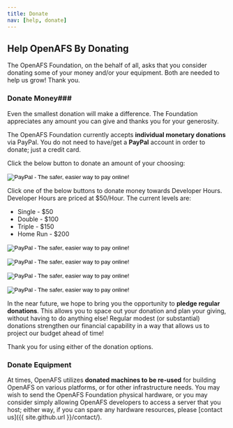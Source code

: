 ```yaml
---
title: Donate
nav: [help, donate]
---
```


## Help OpenAFS By Donating ##

The OpenAFS Foundation, on the behalf of all, asks that you consider donating some of your money and/or your equipment. Both are needed to help us grow!  Thank you.

### Donate Money###

Even the smallest donation will make a difference. The Foundation appreciates any amount you can give and thanks you for your generosity.

The OpenAFS Foundation currently accepts **individual monetary donations** via PayPal. You do not need to have/get a **PayPal** account in order to donate; just a credit card.

Click the below button to donate an amount of your choosing:

<form action="https://www.paypal.com/cgi-bin/webscr" method="post" target="_top">
  <input type="hidden" name="cmd" value="_s-xclick">
  <input type="hidden" name="hosted_button_id" value="X2A746DUVWXC4">
  <input type="image" src="https://www.paypalobjects.com/en_US/i/btn/btn_donateCC_LG.gif"
         border="0" name="submit"
         alt="PayPal - The safer, easier way to pay online!">
  <img src="https://www.paypalobjects.com/en_US/i/scr/pixel.gif"
       alt="" border="0" width="1" height="1">
</form>

Click one of the below buttons to donate  money towards Developer Hours.  Developer Hours are priced at $50/Hour. The  current levels are:

* Single - $50
* Double - $100
* Triple - $150
* Home Run - $200

<tr>
<td>
<form action="https://www.paypal.com/cgi-bin/webscr" method="post" target="_top">
<input type="hidden" name="cmd" value="_s-xclick">
<input type="hidden" name="hosted_button_id" value="7TCZLTQNKU2EY">
<input type="image" src="http://www.openafsfoundation.org/ui/img/single.png" border="0" name="submit" alt="PayPal - The safer, easier way to pay online!">
<img alt="" border="0" src="https://www.paypalobjects.com/en_US/i/scr/pixel.gif" width="1" height="1">
</form>
</td>

<td>
<form action="https://www.paypal.com/cgi-bin/webscr" method="post" target="_top">
<input type="hidden" name="cmd" value="_s-xclick">
<input type="hidden" name="hosted_button_id" value="Z4VWNNDRVNCHN">
<input type="image" src="http://www.openafsfoundation.org/ui/img/double.png" border="0" name="submit" alt="PayPal - The safer, easier way to pay online!">
<img alt="" border="0" src="https://www.paypalobjects.com/en_US/i/scr/pixel.gif" width="1" height="1">
</form>
</td>

<td>
<form action="https://www.paypal.com/cgi-bin/webscr" method="post" target="_top">
<input type="hidden" name="cmd" value="_s-xclick">
<input type="hidden" name="hosted_button_id" value="ZKEAMB4C6ZY2A">
<input type="image" src="http://www.openafsfoundation.org/ui/img/triple.png" border="0" name="submit" alt="PayPal - The safer, easier way to pay online!">
<img alt="" border="0" src="https://www.paypalobjects.com/en_US/i/scr/pixel.gif" width="1" height="1">
</form>
</td>

<td>
<form action="https://www.paypal.com/cgi-bin/webscr" method="post" target="_top">
<input type="hidden" name="cmd" value="_s-xclick">
<input type="hidden" name="hosted_button_id" value="GHRJRL4NVQS8N">
<input type="image" src="http://www.openafsfoundation.org/ui/img/homerun.png" border="0" name="submit" alt="PayPal - The safer, easier way to pay online!">
<img alt="" border="0" src="https://www.paypalobjects.com/en_US/i/scr/pixel.gif" width="1" height="1">
</form>
</td>

In the near future, we hope to bring you the opportunity to **pledge regular donations**. This allows you to space out your donation and plan your giving, without having to do anything else!  Regular modest (or substantial) donations strengthen our financial capability in a way that allows us to project our budget ahead of time!  

Thank you for using either of the donation options.


### Donate Equipment ###

At times, OpenAFS utilizes **donated machines to be re-used** for building
OpenAFS on various platforms, or for other infrastructure needs. You may wish to
send the OpenAFS Foundation physical hardware, or you may consider simply allowing
OpenAFS developers to access a server that you host; either way, if you can spare any hardware resources, please [contact us]({{ site.github.url }}/contact/).
